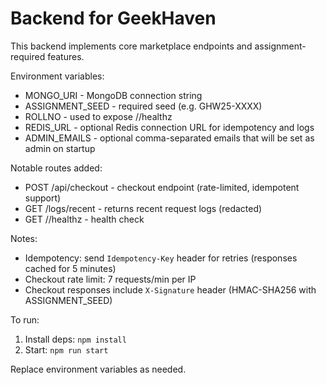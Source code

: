 # Backend for GeekHaven

This backend implements core marketplace endpoints and assignment-required features.

Environment variables:
- MONGO_URI - MongoDB connection string
- ASSIGNMENT_SEED - required seed (e.g. GHW25-XXXX)
- ROLLNO - used to expose /<rollno>/healthz
 - REDIS_URL - optional Redis connection URL for idempotency and logs
 - ADMIN_EMAILS - optional comma-separated emails that will be set as admin on startup

Notable routes added:
- POST /api/checkout - checkout endpoint (rate-limited, idempotent support)
- GET  /logs/recent - returns recent request logs (redacted)
- GET  /<ROLLNO>/healthz - health check

Notes:
- Idempotency: send `Idempotency-Key` header for retries (responses cached for 5 minutes)
- Checkout rate limit: 7 requests/min per IP
- Checkout responses include `X-Signature` header (HMAC-SHA256 with ASSIGNMENT_SEED)

To run:
1. Install deps: `npm install`
2. Start: `npm run start`

Replace environment variables as needed.

